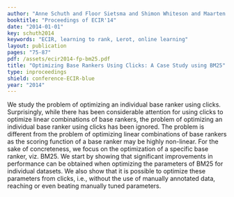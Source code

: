 ```yaml
---
author: "Anne Schuth and Floor Sietsma and Shimon Whiteson and Maarten de Rijke"
booktitle: "Proceedings of ECIR'14"
date: "2014-01-01"
key: schuth2014
keywords: "ECIR, learning to rank, Lerot, online learning"
layout: publication
pages: "75-87"
pdf: /assets/ecir2014-fp-bm25.pdf
title: "Optimizing Base Rankers Using Clicks: A Case Study using BM25"
type: inproceedings
shield: conference-ECIR-blue
year: "2014"
---
```


We study the problem of optimizing an individual base ranker using clicks. Surprisingly, while there has been
considerable attention for using clicks to optimize linear combinations of base rankers, the problem of optimizing an
individual base ranker using clicks has been ignored. The problem is different from the problem of optimizing linear
combinations of base rankers as the scoring function of a base ranker may be highly non-linear. For the sake of
concreteness, we focus on the optimization of a specific base ranker, viz. BM25. We start by showing that significant
improvements in performance can be obtained when optimizing the parameters of BM25 for individual datasets. We also show
that it is possible to optimize these parameters from clicks, i.e., without the use of manually annotated data, reaching
or even beating manually tuned parameters.
